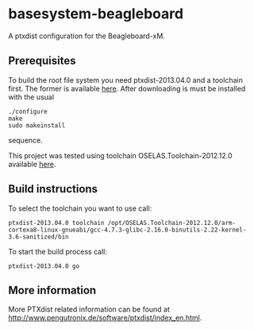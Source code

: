 basesystem-beagleboard
======================

A ptxdist configuration for the Beagleboard-xM.

Prerequisites
-------------

To build the root file system you need ptxdist-2013.04.0 and a toolchain 
first. The former is available [here](http://www.ptxdist.org/software/ptxdist/download/ptxdist-2013.04.0.tar.bz2).
After downloading is must be installed with the usual 

	./configure
	make
	sudo makeinstall

sequence.

This project was tested using toolchain OSELAS.Toolchain-2012.12.0 available 
[here](http://www.ptxdist.org/oselas/toolchain/download/OSELAS.Toolchain-2012.12.0.tar.bz2).

Build instructions
------------------

To select the toolchain you want to use call:

	ptxdist-2013.04.0 toolchain /opt/OSELAS.Toolchain-2012.12.0/arm-cortexa8-linux-gnueabi/gcc-4.7.3-glibc-2.16.0-binutils-2.22-kernel-3.6-sanitized/bin

To start the build process call:

	ptxdist-2013.04.0 go

More information
----------------

More PTXdist related information can be found at http://www.pengutronix.de/software/ptxdist/index_en.html.
